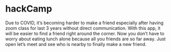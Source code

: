 # hackCamp

Due to COVID, it’s becoming harder to make a friend especially after having zoom class for last 3 years without direct communication.  With this app, it will be easier to find a friend right around the corner. Now you don’t have to worry  about eating lunch alone because all you friends are so far away.  Just open let’s meet and see who is nearby to finally make a new friend.

